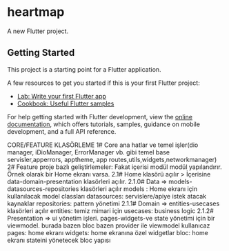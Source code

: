 # heartmap

A new Flutter project.

## Getting Started

This project is a starting point for a Flutter application.

A few resources to get you started if this is your first Flutter project:

- [Lab: Write your first Flutter app](https://docs.flutter.dev/get-started/codelab)
- [Cookbook: Useful Flutter samples](https://docs.flutter.dev/cookbook)

For help getting started with Flutter development, view the
[online documentation](https://docs.flutter.dev/), which offers tutorials,
samples, guidance on mobile development, and a full API reference.

CORE/FEATURE KLASÖRLEME
1# Core ana hatlar ve temel işler(dio manager, iDioManager, ErrorManager vb. gibi temel base servisler,apperrors, apptheme, app routes,utils,widgets,networkmanager)
2# Feature proje bazlı geliştirlemeler:
Fakat içerisi modül modül yapılandırır.
Örnek olarak bir Home ekranı varsa.
2.1# Home klasörü açılır > İçerisine data-domain-presentation klasörleri açılır.
2.1.0# Data => models-datasources-repositories klasörleri açılır
models : Home ekranı için kullanılacak model classları
datasources: servislere/apiye istek atacak kaynaklar
repositories: pattern yönetimi
2.1.1# Domain => entities-usecases klasörleri açılır
entities: temiz mimari için
usecases: business logic
2.1.2# Presentation => ui  yönetim işleri. pages-widgets-ve state yönetimi için bir viewmodel. burada bazen bloc bazen provider ile viewmodel kullanıcaz
pages: home ekranı
widgets: home ekranına özel widgetlar
bloc: home ekranı stateini yönetecek bloc yapısı
